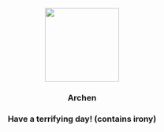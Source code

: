 <p align="center">
    <img src="https://raw.githubusercontent.com/PokeAPI/sprites/master/sprites/pokemon/566.png" width="150" height="150">
</p>
<h3 align="center"> <b>Archen</b></h3>
<h3 align="center">Have a terrifying day! (contains irony)</h3>
